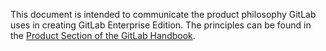 This document is intended to communicate the product philosophy GitLab uses in creating GitLab Enterprise Edition. The principles can be found in the [Product Section of the GitLab Handbook](https://about.gitlab.com/handbook/product/#product-at-gitlab).